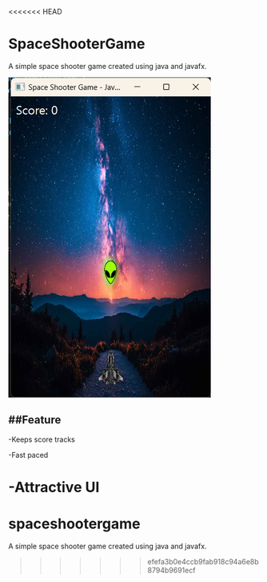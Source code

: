 <<<<<<< HEAD
# SpaceShooterGame
A simple space shooter game created using java and javafx.


![Image Alt Text](assets/image.png)

##Feature
-----------

-Keeps score tracks

-Fast paced

-Attractive UI
=======
# spaceshootergame
A simple space shooter game created using java and javafx.
>>>>>>> efefa3b0e4ccb9fab918c94a6e8b8794b9691ecf
